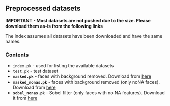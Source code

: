 ## Preprocessed datasets  

**IMPORTANT - Most datasets are not pushed due to the size. Please download them as-is from the following links**

The index assumes all datasets have been downloaded and have the same names.  

### Contents  

* `index.pk` - used for listing the available datasets  
* `test.pk` - test dataset  
* **`masked.pk`** - faces with background removed. Download from [here](https://drive.google.com/open?id=0B0qYDvWXqrR3M2VwOWxQcm10Rm8)  
* **`masked_nonas.pk`** - faces with background removed (only noNA faces). Download from [here](https://drive.google.com/open?id=0B0qYDvWXqrR3Zm1fR3BpTmpzeEE)
* **`sobel_nonas.pk`** - Sobel filter (only faces with no NA features). Download it from [here](https://drive.google.com/open?id=0B0qYDvWXqrR3d0dXaV9iWnduRVE)
